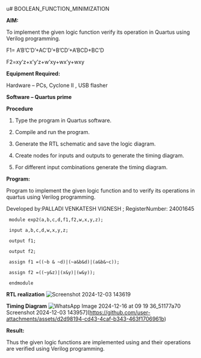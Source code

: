 u# BOOLEAN_FUNCTION_MINIMIZATION

**AIM:**

To implement the given logic function verify its operation in Quartus using Verilog programming.

F1= A’B’C’D’+AC’D’+B’CD’+A’BCD+BC’D 

F2=xy’z+x’y’z+w’xy+wx’y+wxy
 
**Equipment Required:**

Hardware – PCs, Cyclone II , USB flasher

**Software – Quartus prime**

**Procedure**

1.	Type the program in Quartus software.

2.	Compile and run the program.

3.	Generate the RTL schematic and save the logic diagram.

4.	Create nodes for inputs and outputs to generate the timing diagram.

5.	For different input combinations generate the timing diagram.


**Program:**

 Program to implement the given logic function and to verify its operations in quartus using Verilog programming. 

Developed by:PALLADI VENKATESH VIGNESH ; RegisterNumber: 24001645

     module exp2(a,b,c,d,f1,f2,w,x,y,z);
     
     input a,b,c,d,w,x,y,z;
     
     output f1;
     
     output f2;
     
     assign f1 =((~b & ~d)|(~a&b&d)|(a&b&~c));
     
     assign f2 =((~y&z)|(x&y)|(w&y));
     
     endmodule


**RTL realization**
![Screenshot 2024-12-03 143619](https://github.com/user-attachments/assets/c6575a20-37de-464d-9a56-ea29c8603b97)


**Timing Diagram**
![WhatsApp Image 2024-12-16 at 09 19 36_51177a70](https://github.com/user-attachments/assets/379b0f0f-dbf4-44a9-84b4-2cd9e08b0220)
Screenshot 2024-12-03 143957](https://github.com/user-attachments/assets/d2d98194-cd43-4caf-b343-463f1706961b)


**Result:**

Thus the given logic functions are implemented using and their operations are verified using Verilog programming.


